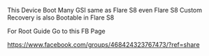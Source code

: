 This Device Boot
Many GSI same as Flare S8 even Flare S8 Custom Recovery is also Bootable in Flare S8

For Root Guide
Go to this FB Page
 
https://www.facebook.com/groups/468424323767473/?ref=share